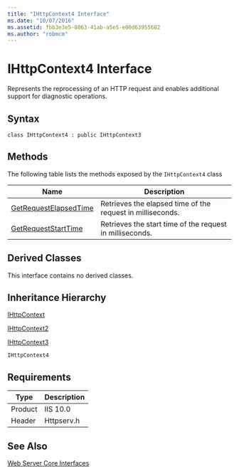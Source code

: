 ```yaml
---
title: "IHttpContext4 Interface"
ms.date: "10/07/2016"
ms.assetid: fbb3e3e5-8063-41ab-a5e5-e00d63955682
ms.author: "robmcm"
---
```

# IHttpContext4 Interface
Represents the reprocessing of an HTTP request and enables additional support for diagnostic operations.  
  
## Syntax  
  
```  
class IHttpContext4 : public IHttpContext3  
```  
  
## Methods  
 The following table lists the methods exposed by the `IHttpContext4` class  
  
|Name|Description|  
|----------|-----------------|  
|[GetRequestElapsedTime](../../web-development-reference/native-code-api-reference/ihttpcontext4-getrequestelapsedtime-method.md)|Retrieves the elapsed time of the request in milliseconds.|  
|[GetRequestStartTime](../../web-development-reference/native-code-api-reference/ihttpcontext4-getrequeststarttime-method.md)|Retrieves the start time of the request in milliseconds.|  
  
## Derived Classes  
 This interface contains no derived classes.  
  
## Inheritance Hierarchy  
 [IHttpContext](../../web-development-reference/native-code-api-reference/ihttpcontext-interface.md)  
  
 [IHttpContext2](../../web-development-reference/native-code-api-reference/ihttpcontext2-interface.md)  
  
 [IHttpContext3](../../web-development-reference/native-code-api-reference/ihttpcontext3-interface.md)  
  
 `IHttpContext4`  
  
## Requirements  
  
|Type|Description|  
|----------|-----------------|  
|Product|IIS 10.0|  
|Header|Httpserv.h|  
  
## See Also  
 [Web Server Core Interfaces](../../web-development-reference/native-code-api-reference/web-server-core-interfaces.md)